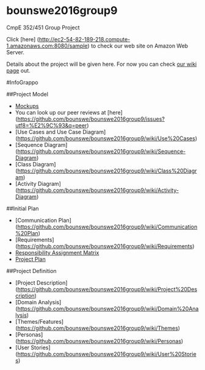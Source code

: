 # bounswe2016group9
CmpE 352/451 Group Project

Click [here] (http://ec2-54-82-189-218.compute-1.amazonaws.com:8080/sample) to check our web site on Amazon Web Server.

Details about the project will be given here. For now you can check [our wiki page](https://github.com/bounswe/bounswe2016group9/wiki) out.

#InfoGrappo 

##Project Model    
+    [Mockups](https://github.com/bounswe/bounswe2016group9/wiki/Mockups)
+    You can look up our peer reviews  at [here] (https://github.com/bounswe/bounswe2016group9/issues?utf8=%E2%9C%93&q=peer)
+    [Use Cases and Use Case Diagram] (https://github.com/bounswe/bounswe2016group9/wiki/Use%20Cases)    
+    [Sequence Diagram] (https://github.com/bounswe/bounswe2016group9/wiki/Sequence-Diagram)    
+    [Class Diagram] (https://github.com/bounswe/bounswe2016group9/wiki/Class%20Diagram)     
+    [Activity Diagram] (https://github.com/bounswe/bounswe2016group9/wiki/Activity-Diagram)         

##Initial Plan    
+    [Communication Plan] (https://github.com/bounswe/bounswe2016group9/wiki/Communication%20Plan)    
+    [Requirements] (https://github.com/bounswe/bounswe2016group9/wiki/Requirements)     
+    [Responsibility Assignment Matrix](https://github.com/bounswe/bounswe2016group9/wiki/Responsibility%20Assignment%20Matrix)
+    [Project Plan](https://github.com/bounswe/bounswe2016group9/blob/master/InfoGrappo.pod?raw=true)      

##Project Definition
+    [Project Description] (https://github.com/bounswe/bounswe2016group9/wiki/Project%20Description)    
+    [Domain Analysis] (https://github.com/bounswe/bounswe2016group9/wiki/Domain%20Analysis)    
+    [Themes/Features] (https://github.com/bounswe/bounswe2016group9/wiki/Themes)     
+    [Personas] (https://github.com/bounswe/bounswe2016group9/wiki/Personas)    
+    [User Stories] (https://github.com/bounswe/bounswe2016group9/wiki/User%20Stories)     





